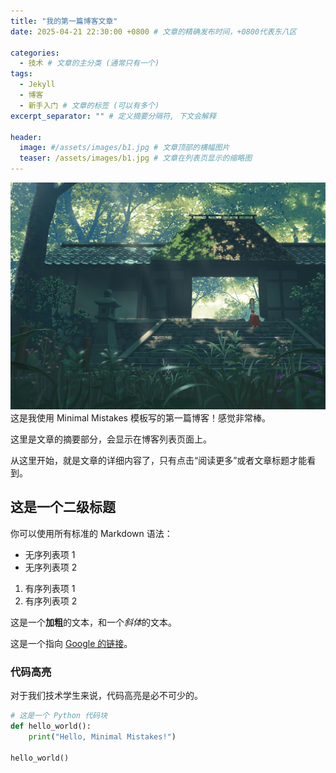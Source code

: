 ```yaml
---
title: "我的第一篇博客文章"
date: 2025-04-21 22:30:00 +0800 # 文章的精确发布时间，+0800代表东八区

categories: 
  - 技术 # 文章的主分类 (通常只有一个)
tags:
  - Jekyll
  - 博客
  - 新手入门 # 文章的标签 (可以有多个)
excerpt_separator: "" # 定义摘要分隔符, 下文会解释

header:
  image: #/assets/images/b1.jpg # 文章顶部的横幅图片
  teaser: /assets/images/b1.jpg # 文章在列表页显示的缩略图
---
```

![background](/assets/images/b1.jpg)
这是我使用 Minimal Mistakes 模板写的第一篇博客！感觉非常棒。

这里是文章的摘要部分，会显示在博客列表页面上。

从这里开始，就是文章的详细内容了，只有点击“阅读更多”或者文章标题才能看到。

## 这是一个二级标题

你可以使用所有标准的 Markdown 语法：

- 无序列表项 1
- 无序列表项 2

1. 有序列表项 1
2. 有序列表项 2

这是一个**加粗**的文本，和一个*斜体*的文本。

这是一个指向 [Google 的链接](https://www.google.com)。

### 代码高亮

对于我们技术学生来说，代码高亮是必不可少的。

```python
# 这是一个 Python 代码块
def hello_world():
    print("Hello, Minimal Mistakes!")

hello_world()

